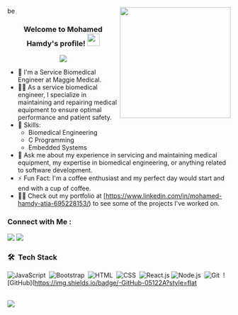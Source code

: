 be
<img width="250" align="right" src="https://c.tenor.com/_DOBjnGspYAAAAAM/code-coding.gif">

<h3 align="center">
  Welcome to Mohamed Hamdy's profile!
  <img src="https://media.giphy.com/media/hvRJCLFzcasrR4ia7z/giphy.gif" width="28">
</h3>

<!-- Typing SVG by DenverCoder1 - https://github.com/DenverCoder1/readme-typing-svg -->
<p align="center">
  <a href="https://github.com/DenverCoder1/readme-typing-svg"><img src="https://readme-typing-svg.herokuapp.com/?lines=Embedded%20System%20Engineer;Always%20learning%20new%20things&font=Fira%20Code&center=true&width=440&height=45&color=f75c7e&vCenter=true&size=22"></a>
</p> 

- 🏢 I'm a Service Biomedical Engineer at Maggie Medical.
- 👨‍💻 As a service biomedical engineer, I specialize in maintaining and repairing medical equipment to ensure optimal performance and patient safety.
- 💼 Skills:
  - Biomedical Engineering
  - C Programming
  - Embedded Systems
- 💬 Ask me about my experience in servicing and maintaining medical equipment, my expertise in biomedical engineering, or anything related to software development.
- ⚡ Fun Fact: I'm a coffee enthusiast and my perfect day would start and end with a cup of coffee.
- 👨‍💻 Check out my portfolio at [https://www.linkedin.com/in/mohamed-hamdy-atia-695228153/) to see some of the projects I've worked on.


### Connect with Me :

<a href="https://www.linkedin.com/in/mohamed-hamdy-atia-695228153/" target="_blank"><img src="https://img.shields.io/badge/-Mohamed%20Hamdy-0077B5?style=for-the-badge&logo=Linkedin&logoColor=white"/></a>
<a href="https://t.me/MohamedHamdy01" target="_blank"><img src="https://img.shields.io/badge/-Mohamed%20Hamdy-0077B5?style=for-the-badge&logo=Telegram&logoColor=white"/></a>
### 🛠 &nbsp;Tech Stack
![JavaScript](https://img.shields.io/badge/-JavaScript-05122A?style=flat&logo=javascript)&nbsp;
![Bootstrap](https://img.shields.io/badge/-Bootstrap-05122A?style=flat&logo=bootstrap&logoColor=563D7C)&nbsp;
![HTML](https://img.shields.io/badge/-HTML-05122A?style=flat&logo=HTML5)&nbsp;
![CSS](https://img.shields.io/badge/-CSS-05122A?style=flat&logo=CSS3&logoColor=1572B6)&nbsp;
![React.js](https://img.shields.io/badge/-React-05122A?style=flat&logo=react)
![Node.js](https://img.shields.io/badge/-Node.js-05122A?style=flat&logo=node.js&logoColor=339933)&nbsp;
![Git](https://img.shields.io/badge/-Git-05122A?style=flat&logo=git)&nbsp;
![GitHub](https://img.shields.io/badge/-GitHub-05122A?style=flat

<br>
<a href="https://komarev.com/ghpvc/?username=mohamedhamdy&style=for-the-badge">
    <img src="https://komarev.com/ghpvc/?username=mohamedhamdy&style=for-the-badge">
</a>
